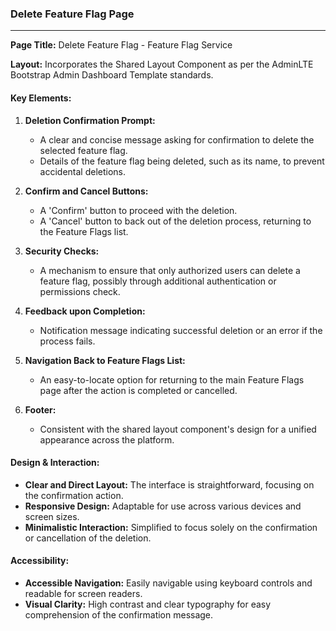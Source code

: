 ### Delete Feature Flag Page

---

**Page Title:** Delete Feature Flag - Feature Flag Service

**Layout:** Incorporates the Shared Layout Component as per the AdminLTE Bootstrap Admin Dashboard Template standards.

#### Key Elements:

1. **Deletion Confirmation Prompt:**
   - A clear and concise message asking for confirmation to delete the selected feature flag.
   - Details of the feature flag being deleted, such as its name, to prevent accidental deletions.

2. **Confirm and Cancel Buttons:**
   - A 'Confirm' button to proceed with the deletion.
   - A 'Cancel' button to back out of the deletion process, returning to the Feature Flags list.

3. **Security Checks:**
   - A mechanism to ensure that only authorized users can delete a feature flag, possibly through additional authentication or permissions check.

4. **Feedback upon Completion:**
   - Notification message indicating successful deletion or an error if the process fails.

5. **Navigation Back to Feature Flags List:**
   - An easy-to-locate option for returning to the main Feature Flags page after the action is completed or cancelled.

6. **Footer:**
   - Consistent with the shared layout component's design for a unified appearance across the platform.

#### Design & Interaction:

- **Clear and Direct Layout:** The interface is straightforward, focusing on the confirmation action.
- **Responsive Design:** Adaptable for use across various devices and screen sizes.
- **Minimalistic Interaction:** Simplified to focus solely on the confirmation or cancellation of the deletion.

#### Accessibility:

- **Accessible Navigation:** Easily navigable using keyboard controls and readable for screen readers.
- **Visual Clarity:** High contrast and clear typography for easy comprehension of the confirmation message.

